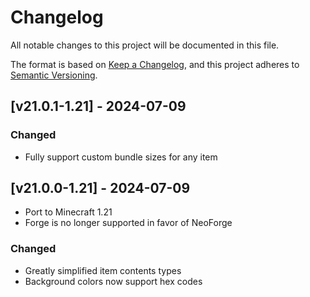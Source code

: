 # Changelog
All notable changes to this project will be documented in this file.

The format is based on [Keep a Changelog](https://keepachangelog.com/en/1.0.0/),
and this project adheres to [Semantic Versioning](https://semver.org/spec/v2.0.0.html).

## [v21.0.1-1.21] - 2024-07-09
### Changed
- Fully support custom bundle sizes for any item

## [v21.0.0-1.21] - 2024-07-09
- Port to Minecraft 1.21
- Forge is no longer supported in favor of NeoForge
### Changed
- Greatly simplified item contents types
- Background colors now support hex codes
